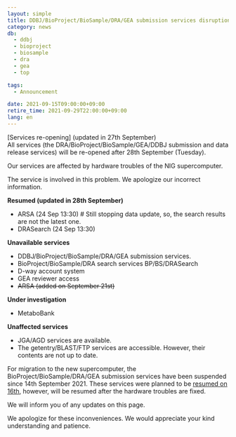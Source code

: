 ```yaml
---
layout: simple
title: DDBJ/BioProject/BioSample/DRA/GEA submission services disruption
category: news
db:
  - ddbj
  - bioproject
  - biosample
  - dra
  - gea
  - top

tags:
  - Announcement

date: 2021-09-15T09:00:00+09:00
retire_time: 2021-09-29T22:00:00+09:00
lang: en
---
```


<span class="red">[Services re-opening] (updated in 27th September)</span>    
All services (the DRA/BioProject/BioSample/GEA/DDBJ submission and data release services) will be re-opened after 28th September (Tuesday).  

Our services are affected by hardware troubles of the NIG supercomputer.

The service is involved in this problem. We apologize our incorrect information.

**<span class="red">Resumed (updated in 28th September)</span>**
- ARSA (24 Sep 13:30) # Still stopping data update, so, the search results are not the latest one. 
- DRASearch (24 Sep 13:30)

**Unavailable services**
- DDBJ/BioProject/BioSample/DRA/GEA submission services.
- BioProject/BioSample/DRA search services BP/BS/DRASearch
- D-way account system
- GEA reviewer access
- ~~ARSA (added on September 21st)~~

**Under investigation**
- MetaboBank

**Unaffected services**

- JGA/AGD services are available.
- The getentry/BLAST/FTP services are accessible. However, their contents are not up to date.

For migration to the new supercomputer, the BioProject/BioSample/DRA/GEA submission services have been suspended since 14th September 2021. 
These services were planned to be [resumed on 16th](https://www.ddbj.nig.ac.jp/news/en/2021-08-27-e.html), however, will be resumed after the hardware troubles are fixed.
        
We will inform you of any updates on this page.

We apologize for these inconveniences. We would appreciate your kind understanding and patience.


